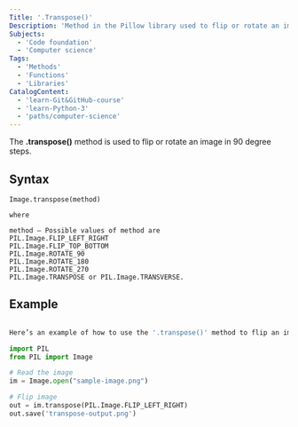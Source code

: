 ```yaml
---
Title: '.Transpose()'
Description: 'Method in the Pillow library used to flip or rotate an image.'
Subjects:
  - 'Code foundation'
  - 'Computer science'
Tags:
  - 'Methods'
  - 'Functions'
  - 'Libraries'
CatalogContent:
  - 'learn-Git&GitHub-course'
  - 'learn-Python-3'
  - 'paths/computer-science'
---
```


The **.transpose()** method is used to flip or rotate an image in 90 degree steps.

## Syntax

```pseudo
Image.transpose(method)

where

method – Possible values of method are
PIL.Image.FLIP_LEFT_RIGHT
PIL.Image.FLIP_TOP_BOTTOM
PIL.Image.ROTATE_90
PIL.Image.ROTATE_180
PIL.Image.ROTATE_270
PIL.Image.TRANSPOSE or PIL.Image.TRANSVERSE.
```

## Example

```python

Here’s an example of how to use the '.transpose()' method to flip an image:

import PIL
from PIL import Image

# Read the image
im = Image.open("sample-image.png")

# Flip image
out = im.transpose(PIL.Image.FLIP_LEFT_RIGHT)
out.save('transpose-output.png')
```
